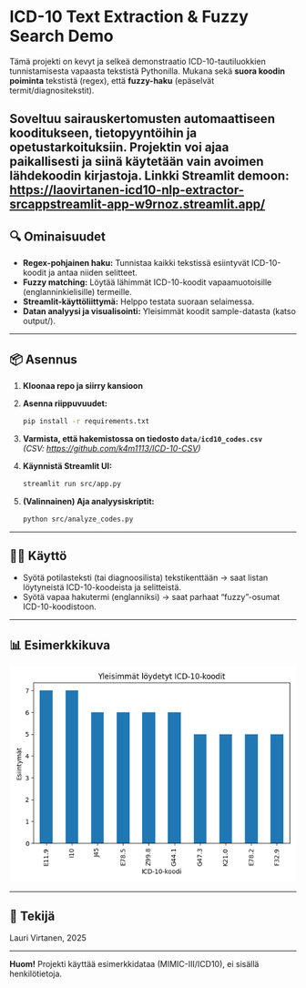 # ICD-10 Text Extraction & Fuzzy Search Demo

Tämä projekti on kevyt ja selkeä demonstraatio ICD-10-tautiluokkien tunnistamisesta vapaasta tekstistä Pythonilla. Mukana sekä **suora koodin poiminta** tekstistä (regex), että **fuzzy-haku** (epäselvät termit/diagnositekstit).

Soveltuu **sairauskertomusten automaattiseen kooditukseen**, tietopyyntöihin ja opetustarkoituksiin. Projektin voi ajaa paikallisesti ja siinä käytetään vain avoimen lähdekoodin kirjastoja.
Linkki Streamlit demoon: https://laovirtanen-icd10-nlp-extractor-srcappstreamlit-app-w9rnoz.streamlit.app/
---

## 🔍 **Ominaisuudet**

- **Regex-pohjainen haku:** Tunnistaa kaikki tekstissä esiintyvät ICD-10-koodit ja antaa niiden selitteet.
- **Fuzzy matching:** Löytää lähimmät ICD-10-koodit vapaamuotoisille (englanninkielisille) termeille.
- **Streamlit-käyttöliittymä:** Helppo testata suoraan selaimessa.
- **Datan analyysi ja visualisointi:** Yleisimmät koodit sample-datasta (katso output/).

---

## 📦 **Asennus**

1. **Kloonaa repo ja siirry kansioon**
2. **Asenna riippuvuudet:**
    ```bash
    pip install -r requirements.txt
    ```
3. **Varmista, että hakemistossa on tiedosto `data/icd10_codes.csv`**  
   _(CSV: https://github.com/k4m1113/ICD-10-CSV)_

4. **Käynnistä Streamlit UI:**
    ```bash
    streamlit run src/app.py
    ```

5. **(Valinnainen) Aja analyysiskriptit:**
    ```bash
    python src/analyze_codes.py
    ```

---

## 🧑‍💻 **Käyttö**

- Syötä potilasteksti (tai diagnoosilista) tekstikenttään → saat listan löytyneistä ICD-10-koodeista ja selitteistä.
- Syötä vapaa hakutermi (englanniksi) → saat parhaat “fuzzy”-osumat ICD-10-koodistoon.

---


## 📊 **Esimerkkikuva**

![Yleisimmät ICD-10-koodit](output/top_icd10_codes.png)

---


## 👤 **Tekijä**

Lauri Virtanen, 2025  

---

**Huom!** Projekti käyttää esimerkkidataa (MIMIC-III/ICD10), ei sisällä henkilötietoja.
